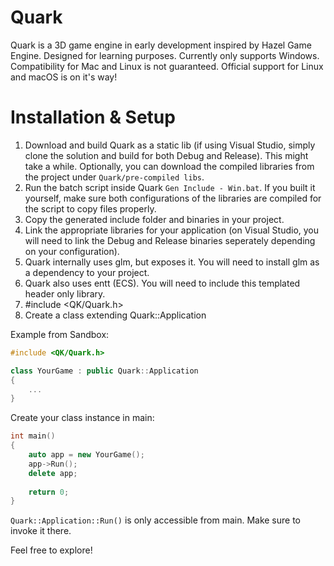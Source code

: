 # Quark

Quark is a 3D game engine in early development inspired by Hazel Game Engine.
Designed for learning purposes.
Currently only supports Windows. Compatibility for Mac and Linux is not guaranteed.
Official support for Linux and macOS is on it's way!

# Installation & Setup

1. Download and build Quark as a static lib (if using Visual Studio, simply clone the solution and build for both Debug and Release). This might take a while. Optionally, you can download the compiled libraries from the project under `Quark/pre-compiled libs`.
2. Run the batch script inside Quark `Gen Include - Win.bat`. If you built it yourself, make sure both configurations of the libraries are compiled for the script to copy files properly.
3. Copy the generated include folder and binaries in your project.
4. Link the appropriate libraries for your application (on Visual Studio, you will need to link the Debug and Release binaries seperately depending on your configuration).
5. Quark internally uses glm, but exposes it. You will need to install glm as a dependency to your project.
6. Quark also uses entt (ECS). You will need to include this templated header only library.
7. #include <QK/Quark.h>
8. Create a class extending Quark::Application

Example from Sandbox:
```c++
#include <QK/Quark.h>

class YourGame : public Quark::Application
{
	...
}
```
	
Create your class instance in main:
```c++
int main()
{
	auto app = new YourGame();
	app->Run();
	delete app;
	
	return 0;
}
```
`Quark::Application::Run()` is only accessible from main. Make sure to invoke it there.

Feel free to explore!
